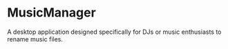 # MusicManager
A desktop application designed specifically for DJs or music enthusiasts to rename music files.
